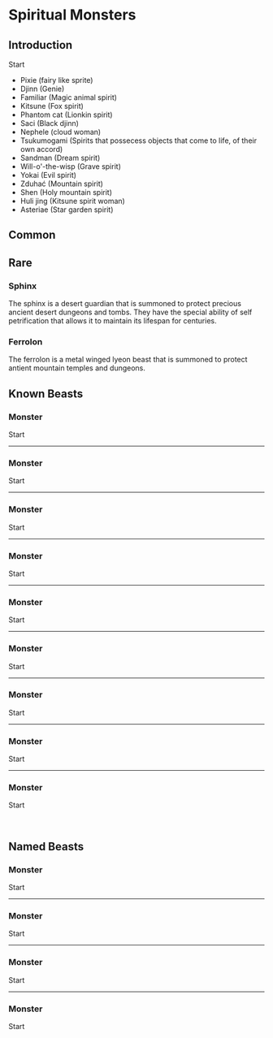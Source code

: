 # Spiritual Monsters

## Introduction

Start

- Pixie (fairy like sprite)
- Djinn (Genie)
- Familiar (Magic animal spirit)
- Kitsune (Fox spirit)
- Phantom cat (Lionkin spirit)
- Saci (Black djinn)
- Nephele (cloud woman)
- Tsukumogami (Spirits that possecess objects that come to life, of their own accord)
- Sandman (Dream spirit)
- Will-o'-the-wisp (Grave spirit)
- Yokai (Evil spirit)
- Zduhać (Mountain spirit)
- Shen (Holy mountain spirit)
- Huli jing (Kitsune spirit woman)
- Asteriae (Star garden spirit)

## Common

## Rare

### Sphinx 

The sphinx is a desert guardian that is summoned to protect precious ancient desert dungeons and tombs. They have the special ability of self petrification that allows it to maintain its lifespan for centuries.

### Ferrolon

The ferrolon is a metal winged lyeon beast that is summoned to protect antient mountain temples and dungeons.

## Known Beasts

### Monster
Start

---

### Monster
Start

---

### Monster
Start

---

### Monster
Start

---

### Monster
Start

---

### Monster
Start

---

### Monster
Start

---

### Monster
Start

---

### Monster
Start


<br/>


## Named Beasts


### Monster
Start

---

### Monster
Start

---

### Monster
Start

---

### Monster
Start
